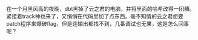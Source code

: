 在一个月黑风高的夜晚，dbt黑掉了云之君的电脑，并将里面的哈希改得一团糟。紧接着track神也来了，又悄悄在代码里加了点东西。毫不知情的云之君想要patch程序来爆破flag，但是连输出都找不到，几番调试也无果，这是怎么回事呢？